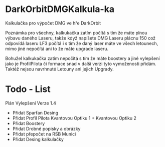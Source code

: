 # DarkOrbitDMGKalkula-ka
Kalkulačka pro výpočet DMG ve hře DarkOrbit

Poznámka pro všechny, kalkukačka zatím počítá s tím že máte plnou výbavu daného Laseru,
takže když napíšete DMG Laseru plácnu 150 což odpovídá laseru LF3 počítá i s tím že daný laser máte ve všech letounech, mimo jiné nepočítá ani to že máte upgrade laseru.

Bohužel kalkukačka zatím nepočítá s tím že máte boostery a jiné vylepšení jako je ProfilPilota či formace snad v další verzi
tyto vymoženosti přidám. Taktéž nejsou navrhnuté Letouny ani jejich Upgrady.


# Todo - List
Plán Vylepšení Verze 1.4
+ Přidat Sparťan Desing
+ Přidat Profil Pilota Kvantovou Optiku 1 + Kvantovou Optiku 2
+ Přidat Boostery
+ Přidat Drobné popisky a obrázky
+ Přidat přepočet na RSB Munici
+ Přidat Desing kalkulačky
